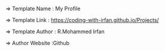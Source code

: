   =>  Template Name    : My Profile

  =>  Template Link    : https://coding-with-irfan.github.io/Projects/


  =>  Template Author  : R.Mohammed Irfan 

  =>  Author Website   :Github
